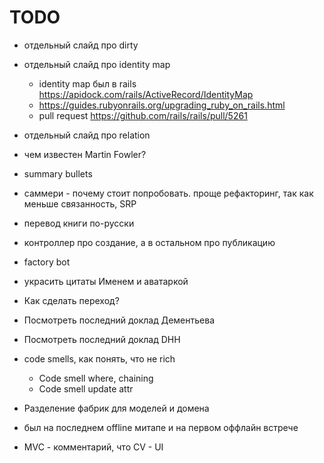 # TODO

- отдельный слайд про dirty
- отдельный слайд про identity map
  - identity map был в rails <https://apidock.com/rails/ActiveRecord/IdentityMap>
  - <https://guides.rubyonrails.org/upgrading_ruby_on_rails.html>
  - pull request <https://github.com/rails/rails/pull/5261>
- отдельный слайд про relation
- чем известен Martin Fowler?
- summary bullets
- саммери - почему стоит попробовать. проще рефакторинг, так как меньше связанность, SRP
- перевод книги по-русски
- контроллер про создание, а в остальном про публикацию
- factory bot
- украсить цитаты Именем и аватаркой
- Как сделать переход?

- Посмотреть последний доклад Дементьева
- Посмотреть последний доклад DHH

- code smells, как понять, что не rich
  - Code smell where, chaining
  - Code smell update attr
- Разделение фабрик для моделей и домена
- был на последнем offline митапе и на первом оффлайн встрече
- MVC - комментарий, что CV - UI
